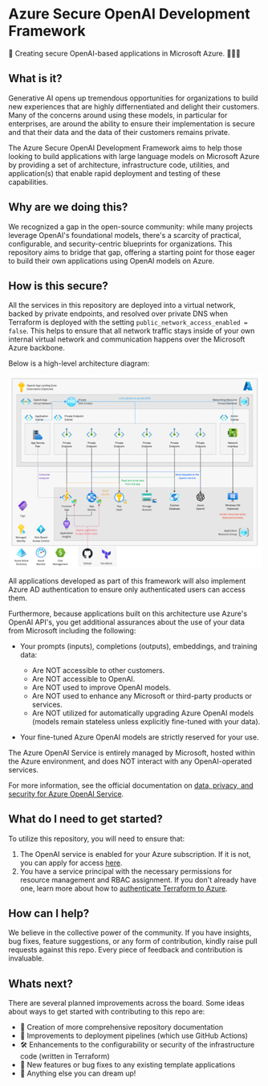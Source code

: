 # Azure Secure OpenAI Development Framework

🚀 Creating secure OpenAI-based applications in Microsoft Azure. 🧙🏻‍♂️

## What is it?

Generative AI opens up tremendous opportunities for organizations to build new experiences that are highly differnentiated and delight their customers.  Many of the concerns around using these models, in particular for enterprises, are around the ability to ensure their implementation is secure and that their data and the data of their customers remains private.

The Azure Secure OpenAI Development Framework aims to help those looking to build applications with large language models on Microsoft Azure by providing a set of architecture, infrastructure code, utilities, and application(s) that enable rapid deployment and testing of these capabilities.

## Why are we doing this?

We recognized a gap in the open-source community: while many projects leverage OpenAI's foundational models, there's a scarcity of practical, configurable, and security-centric blueprints for organizations. This repository aims to bridge that gap, offering a starting point for those eager to build their own applications using OpenAI models on Azure.

## How is this secure?

All the services in this repository are deployed into a virtual network, backed by private endpoints, and resolved over private DNS when Terraform is deployed with the setting `public_network_access_enabled = false`.  This helps to ensure that all network traffic stays inside of your own internal virtual network and communication happens over the Microsoft Azure backbone.

Below is a high-level architecture diagram:

![architecture-diagram](./assets/Azure%20OpenAI%20App%20Architecture.jpg)

All applications developed as part of this framework will also implement Azure AD authentication to ensure only authenticated users can access them.

Furthermore, because applications built on this architecture use Azure's OpenAI API's, you get additional assurances about the use of your data from Microsoft including the following:

- Your prompts (inputs), completions (outputs), embeddings, and training data:

  - Are NOT accessible to other customers.
  - Are NOT accessible to OpenAI.
  - Are NOT used to improve OpenAI models.
  - Are NOT used to enhance any Microsoft or third-party products or services.
  - Are NOT utilized for automatically upgrading Azure OpenAI models (models remain stateless unless explicitly fine-tuned with your data).
- Your fine-tuned Azure OpenAI models are strictly reserved for your use.

The Azure OpenAI Service is entirely managed by Microsoft, hosted within the Azure environment, and does NOT interact with any OpenAI-operated services.

For more information, see the official documentation on [data, privacy, and security for Azure OpenAI Service](https://learn.microsoft.com/en-us/legal/cognitive-services/openai/data-privacy).

## What do I need to get started?

To utilize this repository, you will need to ensure that:

1. The OpenAI service is enabled for your Azure subscription.  If it is not, you can apply for access [here](https://go.microsoft.com/fwlink/?linkid=2222006&clcid=0x409&culture=en-us&country=us).
2. You have a service principal with the necessary permissions for resource management and RBAC assignment.  If you don't already have one, learn more about how to [authenticate Terraform to Azure](https://learn.microsoft.com/en-us/azure/developer/terraform/authenticate-to-azure?tabs=bash).

## How can I help?

We believe in the collective power of the community. If you have insights, bug fixes, feature suggestions, or any form of contribution, kindly raise pull requests against this repo. Every piece of feedback and contribution is invaluable.

## Whats next?

There are several planned improvements across the board.  Some ideas about ways to get started with contributing to this repo are:

- 📜 Creation of more comprehensive repository documentation
- 🧨 Improvements to deployment pipelines (which use GitHub Actions)
- 🛠️ Enhancements to the configurability or security of the infrastructure code (written in Terraform)
- 🦟 New features or bug fixes to any existing template applications
- 🌈 Anything else you can dream up!